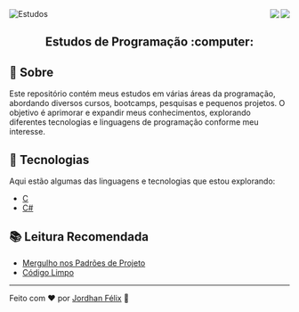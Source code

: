 <img alt="Estudos" src="https://user-images.githubusercontent.com/46610114/118693618-9a594b80-b7e1-11eb-826b-a06c125022c9.png" />

<a href="https://badges.pufler.dev">
<img align="right" src="https://badges.pufler.dev/visits/jordhanfelix/estudos">
</a> 
<a href="https://opensource.org/licenses/MIT">
<img align="right" src="https://img.shields.io/npm/l/express">
</a>

<br/>

<h2 align="center">
  Estudos de Programação :computer:
</h2>

## :page_facing_up: Sobre

Este repositório contém meus estudos em várias áreas da programação, abordando diversos cursos, bootcamps, pesquisas e pequenos projetos. O objetivo é aprimorar e expandir meus conhecimentos, explorando diferentes tecnologias e linguagens de programação conforme meu interesse.

## :wrench: Tecnologias

Aqui estão algumas das linguagens e tecnologias que estou explorando:

- [C](https://github.com/JordhanFelix/estudos/tree/main/C)
- [C#](https://github.com/JordhanFelix/estudos/tree/main/Csharp)

## :books: Leitura Recomendada

- [Mergulho nos Padrões de Projeto](https://refactoring.guru/pt-br/design-patterns/book) 
- [Código Limpo](https://www.amazon.com.br/C%C3%B3digo-limpo-Robert-C-Martin/dp/8576082675/) 


---

Feito com :heart: por [Jordhan Félix](https://github.com/JordhanFelix) :wave:
